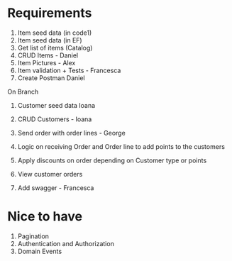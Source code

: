 # Requirements

1. Item seed data (in code1)
1. Item seed data (in EF)
1. Get list of items (Catalog)
1. CRUD Items - Daniel 
1. Item Pictures - Alex
1. Item validation + Tests - Francesca
1. Create Postman Daniel 

On Branch

1. Customer seed data Ioana
1. CRUD Customers - Ioana

1. Send order with order lines - George
1. Logic on receiving Order and Order line to add points to the customers
1. Apply discounts on order depending on Customer type or points
1. View customer orders

1. Add swagger - Francesca

# Nice to have

1. Pagination
1. Authentication and Authorization
1. Domain Events


